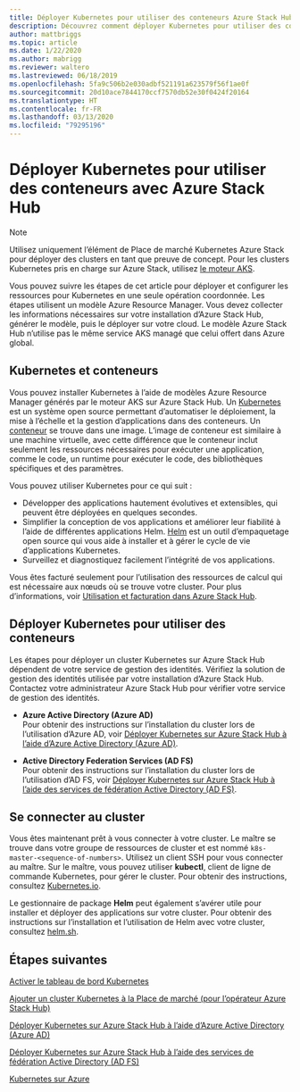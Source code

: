 ```yaml
---
title: Déployer Kubernetes pour utiliser des conteneurs Azure Stack Hub
description: Découvrez comment déployer Kubernetes pour utiliser des conteneurs avec Azure Stack Hub.
author: mattbriggs
ms.topic: article
ms.date: 1/22/2020
ms.author: mabrigg
ms.reviewer: waltero
ms.lastreviewed: 06/18/2019
ms.openlocfilehash: 5fa9c506b2e030adbf521191a623579f56f1ae0f
ms.sourcegitcommit: 20d10ace7844170ccf7570db52e30f0424f20164
ms.translationtype: HT
ms.contentlocale: fr-FR
ms.lasthandoff: 03/13/2020
ms.locfileid: "79295196"
---
```

# <a name="deploy-kubernetes-to-use-containers-with-azure-stack-hub"></a>Déployer Kubernetes pour utiliser des conteneurs avec Azure Stack Hub

> [!Note]  
> Utilisez uniquement l’élément de Place de marché Kubernetes Azure Stack pour déployer des clusters en tant que preuve de concept. Pour les clusters Kubernetes pris en charge sur Azure Stack, utilisez [le moteur AKS](azure-stack-kubernetes-aks-engine-overview.md).

Vous pouvez suivre les étapes de cet article pour déployer et configurer les ressources pour Kubernetes en une seule opération coordonnée. Les étapes utilisent un modèle Azure Resource Manager. Vous devez collecter les informations nécessaires sur votre installation d’Azure Stack Hub, générer le modèle, puis le déployer sur votre cloud. Le modèle Azure Stack Hub n’utilise pas le même service AKS managé que celui offert dans Azure global.

## <a name="kubernetes-and-containers"></a>Kubernetes et conteneurs

Vous pouvez installer Kubernetes à l’aide de modèles Azure Resource Manager générés par le moteur AKS sur Azure Stack Hub. Un [Kubernetes](https://kubernetes.io) est un système open source permettant d’automatiser le déploiement, la mise à l’échelle et la gestion d’applications dans des conteneurs. Un [conteneur](https://www.docker.com/what-container) se trouve dans une image. L’image de conteneur est similaire à une machine virtuelle, avec cette différence que le conteneur inclut seulement les ressources nécessaires pour exécuter une application, comme le code, un runtime pour exécuter le code, des bibliothèques spécifiques et des paramètres.

Vous pouvez utiliser Kubernetes pour ce qui suit :

- Développer des applications hautement évolutives et extensibles, qui peuvent être déployées en quelques secondes. 
- Simplifier la conception de vos applications et améliorer leur fiabilité à l’aide de différentes applications Helm. [Helm](https://github.com/kubernetes/helm) est un outil d’empaquetage open source qui vous aide à installer et à gérer le cycle de vie d’applications Kubernetes.
- Surveillez et diagnostiquez facilement l’intégrité de vos applications.

Vous êtes facturé seulement pour l’utilisation des ressources de calcul qui est nécessaire aux nœuds où se trouve votre cluster. Pour plus d’informations, voir [Utilisation et facturation dans Azure Stack Hub](../operator/azure-stack-billing-and-chargeback.md).

## <a name="deploy-kubernetes-to-use-containers"></a>Déployer Kubernetes pour utiliser des conteneurs

Les étapes pour déployer un cluster Kubernetes sur Azure Stack Hub dépendent de votre service de gestion des identités. Vérifiez la solution de gestion des identités utilisée par votre installation d’Azure Stack Hub. Contactez votre administrateur Azure Stack Hub pour vérifier votre service de gestion des identités.

- **Azure Active Directory (Azure AD)**  
Pour obtenir des instructions sur l’installation du cluster lors de l’utilisation d’Azure AD, voir [Déployer Kubernetes sur Azure Stack Hub à l’aide d’Azure Active Directory (Azure AD)](azure-stack-solution-template-kubernetes-azuread.md).

- **Active Directory Federation Services (AD FS)**  
Pour obtenir des instructions sur l’installation du cluster lors de l’utilisation d’AD FS, voir [Déployer Kubernetes sur Azure Stack Hub à l’aide des services de fédération Active Directory (AD FS)](azure-stack-solution-template-kubernetes-adfs.md).

## <a name="connect-to-your-cluster"></a>Se connecter au cluster

Vous êtes maintenant prêt à vous connecter à votre cluster. Le maître se trouve dans votre groupe de ressources de cluster et est nommé `k8s-master-<sequence-of-numbers>`. Utilisez un client SSH pour vous connecter au maître. Sur le maître, vous pouvez utiliser **kubectl**, client de ligne de commande Kubernetes, pour gérer le cluster. Pour obtenir des instructions, consultez [Kubernetes.io](https://kubernetes.io/docs/reference/kubectl/overview).

Le gestionnaire de package **Helm** peut également s’avérer utile pour installer et déployer des applications sur votre cluster. Pour obtenir des instructions sur l’installation et l’utilisation de Helm avec votre cluster, consultez [helm.sh](https://helm.sh/).

## <a name="next-steps"></a>Étapes suivantes

[Activer le tableau de bord Kubernetes](azure-stack-solution-template-kubernetes-dashboard.md)

[Ajouter un cluster Kubernetes à la Place de marché (pour l’opérateur Azure Stack Hub)](../operator/azure-stack-solution-template-kubernetes-cluster-add.md)

[Déployer Kubernetes sur Azure Stack Hub à l’aide d’Azure Active Directory (Azure AD)](azure-stack-solution-template-kubernetes-azuread.md)

[Déployer Kubernetes sur Azure Stack Hub à l’aide des services de fédération Active Directory (AD FS)](azure-stack-solution-template-kubernetes-adfs.md)

[Kubernetes sur Azure](https://docs.microsoft.com/azure/container-service/kubernetes/container-service-kubernetes-walkthrough)
